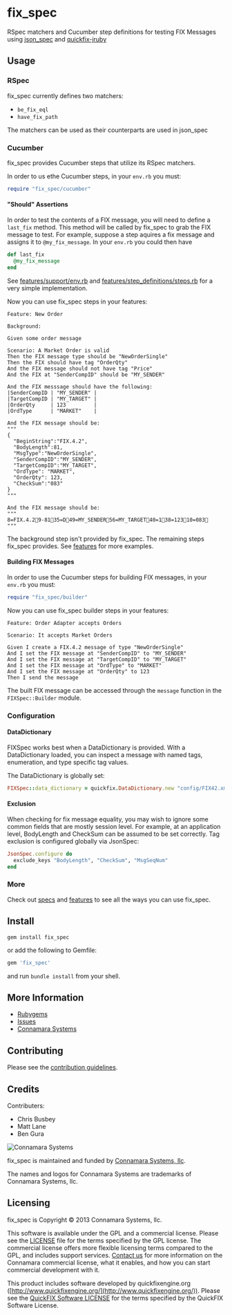 fix\_spec
=========

RSpec matchers and Cucumber step definitions for testing FIX Messages using [json_spec](https://github.com/collectiveidea/json_spec) and [quickfix-jruby](https://github.com/connamara/quickfix-jruby)

Usage
-----

### RSpec

fix\_spec currently defines two matchers:

* ```be_fix_eql```
* ```have_fix_path```

The matchers can be used as their counterparts are used in json\_spec

### Cucumber

fix_spec provides Cucumber steps that utilize its RSpec matchers.

In order to us ethe Cucumber steps, in your `env.rb` you must:

```ruby
require "fix_spec/cucumber"
```

#### "Should" Assertions

In order to test the contents of a FIX message, you will need to define a `last_fix` method.  This method will be called by fix_spec to grab the FIX message to test. For example, suppose a step aquires a fix message and assigns it to `@my_fix_message`.  In your `env.rb` you could then have

```ruby
def last_fix
  @my_fix_message
end
```

See [features/support/env.rb](features/support/env.rb) and [features/step_definitions/steps.rb](features/step_definitions/steps.rb) for a very simple implementation.

Now you can use fix_spec steps in your features:

```cucumber
Feature: New Order

Background:

Given some order message

Scenario: A Market Order is valid
Then the FIX message type should be "NewOrderSingle"
Then the FIX should have tag "OrderQty"
And the FIX message should not have tag "Price"
And the FIX at "SenderCompID" should be "MY_SENDER"

And the FIX messsage should have the following:
|SenderCompID | "MY_SENDER" |
|TargetCompID | "MY_TARGET" |
|OrderQty     | 123         |
|OrdType      | "MARKET"    |

And the FIX message should be:
"""
{
  "BeginString":"FIX.4.2",
  "BodyLength":81,
  "MsgType":"NewOrderSingle",
  "SenderCompID":"MY_SENDER",
  "TargetCompID":"MY_TARGET",
  "OrdType": "MARKET",
  "OrderQty": 123,
  "CheckSum":"083"
}
"""

And the FIX message should be:
"""
8=FIX.4.29-8135=D49=MY_SENDER56=MY_TARGET40=138=12310=083
"""
```

The background step isn't provided by fix_spec.  The remaining steps fix_spec provides. See [features](features/) for more examples.


#### Building FIX Messages

In order to use the Cucumber steps for building FIX messages, in your `env.rb` you must:

```ruby
require "fix_spec/builder"
```
Now you can use fix_spec builder steps in your features:

```cucumber
Feature: Order Adapter accepts Orders

Scenario: It accepts Market Orders

Given I create a FIX.4.2 message of type "NewOrderSingle" 
And I set the FIX message at "SenderCompID" to "MY_SENDER"
And I set the FIX message at "TargetCompID" to "MY_TARGET"
And I set the FIX message at "OrdType" to "MARKET"
And I set the FIX message at "OrderQty" to 123
Then I send the message
```

The built FIX message can be accessed through the `message` function in the ```FIXSpec::Builder``` module.

### Configuration

#### DataDictionary

FIXSpec works best when a DataDictionary is provided.  With a DataDictionary loaded, you can inspect a message with named tags, enumeration, and type specific tag values.

The DataDictionary is globally set:

```ruby
FIXSpec::data_dictionary = quickfix.DataDictionary.new "config/FIX42.xml"
```

#### Exclusion

When checking for fix message equality, you may wish to ignore some common fields that are mostly session level.  For example, at an application level, BodyLength and CheckSum can be assumed to be set correctly. Tag exclusion is configured globally via JsonSpec:

```ruby
JsonSpec.configure do
  exclude_keys "BodyLength", "CheckSum", "MsgSeqNum"
end
```

### More

Check out [specs](spec/) and [features](features/) to see all the ways you can use fix_spec.

Install
-------

```shell
gem install fix_spec
```

or add the following to Gemfile:
```ruby
gem 'fix_spec'
```
and run `bundle install` from your shell.

More Information
----------------

* [Rubygems](https://rubygems.org/gems/fix_spec)
* [Issues](https://github.com/connamara/fix_spec/issues)
* [Connamara Systems](http://connamara.com)

Contributing
------------

Please see the [contribution guidelines](CONTRIBUTION_GUIDELINES.md).

Credits
-------

Contributers:

* Chris Busbey
* Matt Lane
* Ben Gura

![Connamara Systems](http://www.connamara.com/images/home-connamara-logo-lg.png)

fix_spec is maintained and funded by [Connamara Systems, llc](http://connamara.com).

The names and logos for Connamara Systems are trademarks of Connamara Systems, llc.

Licensing
---------

fix_spec is Copyright © 2013 Connamara Systems, llc. 

This software is available under the GPL and a commercial license.  Please see the [LICENSE](LICENSE.txt) file for the terms specified by the GPL license.  The commercial license offers more flexible licensing terms compared to the GPL, and includes support services.  [Contact us](mailto:info@connamara.com) for more information on the Connamara commercial license, what it enables, and how you can start commercial development with it.

This product includes software developed by quickfixengine.org ([http://www.quickfixengine.org/](http://www.quickfixengine.org/)). Please see the [QuickFIX Software LICENSE](QUICKFIX_LICENSE.txt) for the terms specified by the QuickFIX Software License.
